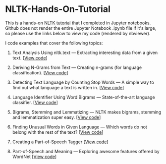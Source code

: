 # NLTK-Hands-On-Tutorial
 This is a hands-on [NLTK tutorial](https://github.com/hb20007/hands-on-nltk-tutorial) that I completed in Jupyter notebooks. Github does not render the entire Jupyter Notebook .ipynb file if it's large, so please use the links below to view my code (rendered by nbviewer).

I code examples that cover the following topics:

1. Text Analysis Using nltk.text &mdash; Extracting interesting data from a given text. [[View code](https://nbviewer.jupyter.org/github/nwams/NLTK-Hands-On-Tutorial/blob/master/1-Text-Analysis-Using-nltk.text.ipynb)]

2. Deriving N-Grams from Text &mdash; Creating n-grams (for language classification). [[View code](https://nbviewer.jupyter.org/github/nwams/NLTK-Hands-On-Tutorial/blob/master/2-Deriving-N-Grams-from-Text.ipynb)]

3. Detecting Text Language by Counting Stop Words &mdash; A simple way to find out what language a text is written in. [[View code](https://nbviewer.jupyter.org/github/nwams/NLTK-Hands-On-Tutorial/blob/master/3-Detecting-Text-Language-by-Counting-Stop-Words.ipynb)]

4. Language Identifier Using Word Bigrams &mdash; State-of-the-art language classifier. [[View code](https://nbviewer.jupyter.org/github/nwams/NLTK-Hands-On-Tutorial/blob/master/4-Language-Identifier-Using-Word-Bigrams.ipynb)]

5. Bigrams, Stemming and Lemmatizing &mdash; NLTK makes bigrams, stemming and lemmatization super easy. [[View code](https://nbviewer.jupyter.org/github/nwams/NLTK-Hands-On-Tutorial/blob/master/5-Stemming-Lemmatizing-and-Bigrams.ipynb)]

6. Finding Unusual Words in Given Language &mdash; Which words do not belong with the rest of the text? [[View code](https://nbviewer.jupyter.org/github/nwams/NLTK-Hands-On-Tutorial/blob/master/6-Finding-Unusual-Words-in-Given-Language.ipynb)]

7. Creating a Part-of-Speech Tagger [[View code](https://nbviewer.jupyter.org/github/nwams/NLTK-Hands-On-Tutorial/blob/master/7-Creating-a-Part-of-Speech-Tagger.ipynb)]

8. Part-of-Speech and Meaning &mdash; Exploring awesome features offered by WordNet [[View code](https://nbviewer.jupyter.org/github/nwams/NLTK-Hands-On-Tutorial/blob/master/8-Parts-of-Speech-and-Meaning.ipynb)]
